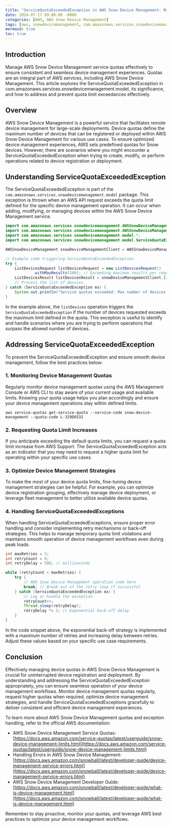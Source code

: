 ```yaml
---
title: "ServiceQuotaExceededException in AWS Snow Device Management: Managing Device Quota Limits"
date: 2024-07-17 09:00:00 -0000
categories: [AWS, AWS Snow Device Management]
tags: [aws, snowdevicemanagement, com.amazonaws.services.snowdevicemanagement.model]
mermaid: true
toc: true
---
```



## Introduction

Manage AWS Snow Device Management service quotas effectively to ensure consistent and seamless device management experiences. Quotas are an integral part of AWS services, including AWS Snow Device Management. This article explores the ServiceQuotaExceededException in com.amazonaws.services.snowdevicemanagement.model, its significance, and how to address and prevent quota limit exceedances effectively.

## Overview

AWS Snow Device Management is a powerful service that facilitates remote device management for large-scale deployments. Device quotas define the maximum number of devices that can be registered or deployed within AWS Snow Device Management for various use cases. To ensure optimized device management experiences, AWS sets predefined quotas for Snow devices. However, there are scenarios where you might encounter a ServiceQuotaExceededException when trying to create, modify, or perform operations related to device registration or deployment.

## Understanding ServiceQuotaExceededException

The ServiceQuotaExceededException is part of the `com.amazonaws.services.snowdevicemanagement.model` package. This exception is thrown when an AWS API request exceeds the quota limit defined for the specific device management operation. It can occur when adding, modifying, or managing devices within the AWS Snow Device Management service.

```java
import com.amazonaws.services.snowdevicemanagement.AWSSnowDeviceManagement;
import com.amazonaws.services.snowdevicemanagement.AWSSnowDeviceManagementClientBuilder;
import com.amazonaws.services.snowdevicemanagement.model.*;
import com.amazonaws.services.snowdevicemanagement.model.ServiceQuotaExceededException;

AWSSnowDeviceManagement snowDeviceManagementClient = AWSSnowDeviceManagementClientBuilder.defaultClient();

// Example code triggering ServiceQuotaExceededException
try {
    ListDevicesRequest listDevicesRequest = new ListDevicesRequest()
            .withMaxResults(100); // Exceeding maximum results per request
    ListDevicesResult listDevicesResult = snowDeviceManagementClient.listDevices(listDevicesRequest);
    // Process the list of devices
} catch (ServiceQuotaExceededException ex) {
    System.out.println("Service quotas exceeded: Max number of devices per request exceeded.");
}
```

In the example above, the `listDevices` operation triggers the `ServiceQuotaExceededException` if the number of devices requested exceeds the maximum limit defined in the quota. This exception is useful to identify and handle scenarios where you are trying to perform operations that surpass the allowed number of devices.

## Addressing ServiceQuotaExceededException

To prevent the ServiceQuotaExceededException and ensure smooth device management, follow the best practices below:

### 1. Monitoring Device Management Quotas

Regularly monitor device management quotas using the AWS Management Console or AWS CLI to stay aware of your current usage and available limits. Knowing your quota usage helps you plan accordingly and ensure your device management operations stay within defined limits.

```shell
aws service-quotas get-service-quota --service-code snow-device-management --quota-code L-329D6532
```

### 2. Requesting Quota Limit Increases

If you anticipate exceeding the default quota limits, you can request a quota limit increase from AWS Support. The ServiceQuotaExceededException acts as an indicator that you may need to request a higher quota limit for operating within your specific use cases.

### 3. Optimize Device Management Strategies

To make the most of your device quota limits, fine-tuning device management strategies can be helpful. For example, you can optimize device registration grouping, effectively manage device deployment, or leverage fleet management to better utilize available device quotas.

### 4. Handling ServiceQuotaExceededExceptions

When handling ServiceQuotaExceededExceptions, ensure proper error handling and consider implementing retry mechanisms or back-off strategies. This helps to manage temporary quota limit violations and maintains smooth operation of device management workflows even during peak loads.

```java
int maxRetries = 3;
int retryCount = 0;
int retryDelay = 500; // milliseconds

while (retryCount < maxRetries) {
    try {
        // AWS Snow Device Management operation code here
        break; // Break out of the retry loop if successful
    } catch (ServiceQuotaExceededException ex) {
        // Log or handle the exception
        retryCount++;
        Thread.sleep(retryDelay);
        retryDelay *= 2; // Exponential back-off delay
    }
}
```

In the code snippet above, the exponential back-off strategy is implemented with a maximum number of retries and increasing delay between retries. Adjust these values based on your specific use case requirements.

## Conclusion

Effectively managing device quotas in AWS Snow Device Management is crucial for uninterrupted device registration and deployment. By understanding and addressing the ServiceQuotaExceededException appropriately, you can ensure seamless operation of your device management workflows. Monitor device management quotas regularly, request higher quotas when required, optimize device management strategies, and handle ServiceQuotaExceededExceptions gracefully to deliver consistent and efficient device management experiences.

To learn more about AWS Snow Device Management quotas and exception handling, refer to the official AWS documentation:

- AWS Snow Device Management Service Quotas: [https://docs.aws.amazon.com/service-quotas/latest/userguide/snow-device-management-limits.html](https://docs.aws.amazon.com/service-quotas/latest/userguide/snow-device-management-limits.html)
- Handling Errors in AWS Snow Device Management: [https://docs.aws.amazon.com/snowball/latest/developer-guide/device-management-service-errors.html](https://docs.aws.amazon.com/snowball/latest/developer-guide/device-management-service-errors.html)
- AWS Snow Device Management Developer Guide: [https://docs.aws.amazon.com/snowball/latest/developer-guide/what-is-device-management.html](https://docs.aws.amazon.com/snowball/latest/developer-guide/what-is-device-management.html)

Remember to stay proactive, monitor your quotas, and leverage AWS best practices to optimize your device management workflows.